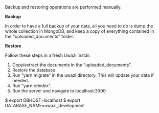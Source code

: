 Backup and restoring operations are performed manually.

**Backup**

In order to have a full backup of your data, all you need to do is dump the whole collection in MongoDB, and keep a copy of everything contained in the "uploaded_documents" folder.

**Restore**

Follow these steps in a fresh Uwazi install:

1. Copy/extract the documents in the "uploaded_documents".
2. Restore the database.
3. Run "yarn migrate" in the uwazi directory. This will update your data if needed.
4. Run "yarn reindex".
5. Run the server and navigate to localhost:3000

$ export DBHOST=localhost
$ export DATABASE_NAME=uwazi_development
